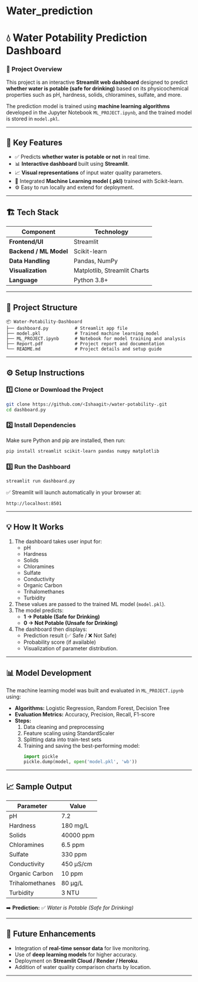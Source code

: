 # Water_prediction
# 💧 Water Potability Prediction Dashboard

### 🎯 **Project Overview**
This project is an interactive **Streamlit web dashboard** designed to predict **whether water is potable (safe for drinking)** based on its physicochemical properties such as pH, hardness, solids, chloramines, sulfate, and more.

The prediction model is trained using **machine learning algorithms** developed in the Jupyter Notebook `ML_PROJECT.ipynb`, and the trained model is stored in `model.pkl`.

---

## 🧠 **Key Features**
- ✅ Predicts **whether water is potable or not** in real time.
- 📊 **Interactive dashboard** built using **Streamlit**.
- 📈 **Visual representations** of input water quality parameters.
- 🧮 Integrated **Machine Learning model (.pkl)** trained with Scikit-learn.
- ⚙️ Easy to run locally and extend for deployment.

---

## 🏗️ **Tech Stack**
| Component | Technology |
|------------|------------|
| **Frontend/UI** | Streamlit |
| **Backend / ML Model** | Scikit-learn |
| **Data Handling** | Pandas, NumPy |
| **Visualization** | Matplotlib, Streamlit Charts |
| **Language** | Python 3.8+ |

---

## 📂 **Project Structure**
```
📦 Water-Potability-Dashboard
├── dashboard.py          # Streamlit app file
├── model.pkl             # Trained machine learning model
├── ML_PROJECT.ipynb      # Notebook for model training and analysis
├── Report.pdf            # Project report and documentation
└── README.md             # Project details and setup guide
```

---

## ⚙️ **Setup Instructions**

### 1️⃣ Clone or Download the Project
```bash
git clone https://github.com/<Ishaagit>/water-potability-.git
cd dashboard.py
```

### 2️⃣ Install Dependencies
Make sure Python and pip are installed, then run:
```bash
pip install streamlit scikit-learn pandas numpy matplotlib
```

### 3️⃣ Run the Dashboard
```bash
streamlit run dashboard.py
```

✅ Streamlit will launch automatically in your browser at:
```
http://localhost:8501
```

---

## 💡 **How It Works**
1. The dashboard takes user input for:
   - pH  
   - Hardness  
   - Solids  
   - Chloramines  
   - Sulfate  
   - Conductivity  
   - Organic Carbon  
   - Trihalomethanes  
   - Turbidity  
2. These values are passed to the trained ML model (`model.pkl`).
3. The model predicts:
   - **1 → Potable (Safe for Drinking)**  
   - **0 → Not Potable (Unsafe for Drinking)**  
4. The dashboard then displays:
   - Prediction result (✅ Safe / ❌ Not Safe)
   - Probability score (if available)
   - Visualization of parameter distribution.

---

## 📊 **Model Development**
The machine learning model was built and evaluated in `ML_PROJECT.ipynb` using:
- **Algorithms:** Logistic Regression, Random Forest, Decision Tree
- **Evaluation Metrics:** Accuracy, Precision, Recall, F1-score
- **Steps:**
  1. Data cleaning and preprocessing
  2. Feature scaling using StandardScaler
  3. Splitting data into train-test sets
  4. Training and saving the best-performing model:
     ```python
     import pickle
     pickle.dump(model, open('model.pkl', 'wb'))
     ```

---

## 📈 **Sample Output**
| Parameter | Value |
|------------|--------|
| pH | 7.2 |
| Hardness | 180 mg/L |
| Solids | 40000 ppm |
| Chloramines | 6.5 ppm |
| Sulfate | 330 ppm |
| Conductivity | 450 µS/cm |
| Organic Carbon | 10 ppm |
| Trihalomethanes | 80 µg/L |
| Turbidity | 3 NTU |

➡️ **Prediction:** ✅ *Water is Potable (Safe for Drinking)*

---

## 🧩 **Future Enhancements**
- Integration of **real-time sensor data** for live monitoring.
- Use of **deep learning models** for higher accuracy.
- Deployment on **Streamlit Cloud / Render / Heroku**.
- Addition of water quality comparison charts by location.

---



